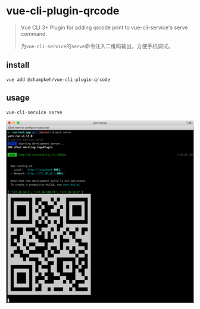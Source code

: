 # vue-cli-plugin-qrcode

> Vue CLI 3+ Plugin for adding qrcode print to vue-cli-service's serve command.
>
> 为`vue-cli-service`的`serve`命令注入二维码输出，方便手机调试。

## install
```shell script
vue add @champkeh/vue-cli-plugin-qrcode
```

## usage
```shell script
vue-cli-service serve
```

![图示](./assets/sample.png)
